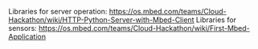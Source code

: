 Libraries for server operation: https://os.mbed.com/teams/Cloud-Hackathon/wiki/HTTP-Python-Server-with-Mbed-Client
Libraries for sensors: https://os.mbed.com/teams/Cloud-Hackathon/wiki/First-Mbed-Application

